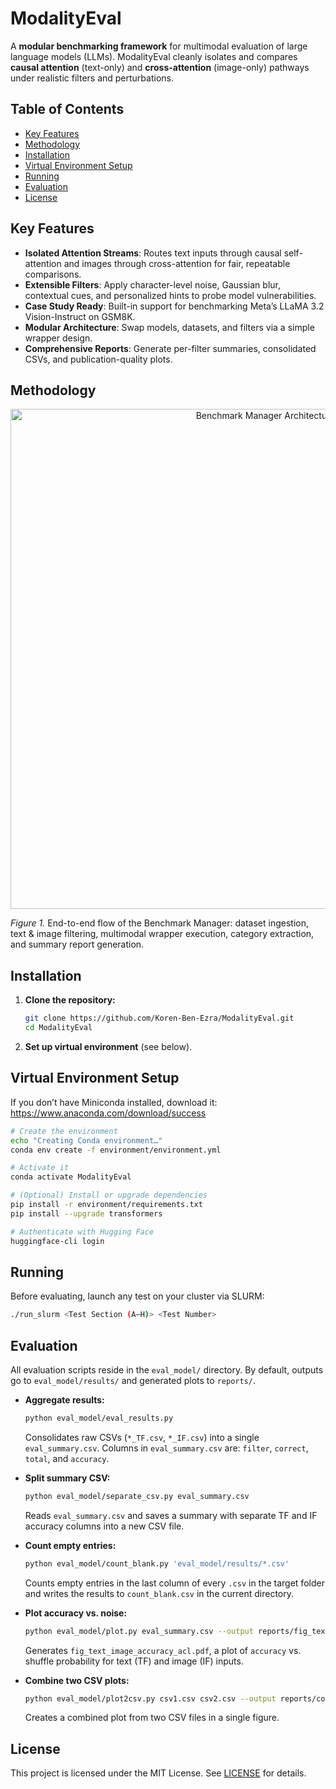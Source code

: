 # ModalityEval

A **modular benchmarking framework** for multimodal evaluation of large language models (LLMs). ModalityEval cleanly isolates and compares **causal attention** (text-only) and **cross-attention** (image-only) pathways under realistic filters and perturbations.

## Table of Contents

- [Key Features](#key-features)
- [Methodology](#methodology)
- [Installation](#installation)
- [Virtual Environment Setup](#virtual-environment-setup)
- [Running](#running)
- [Evaluation](#evaluation)
- [License](#license)

## Key Features

- **Isolated Attention Streams**: Routes text inputs through causal self-attention and images through cross-attention for fair, repeatable comparisons.
- **Extensible Filters**: Apply character-level noise, Gaussian blur, contextual cues, and personalized hints to probe model vulnerabilities.
- **Case Study Ready**: Built-in support for benchmarking Meta’s LLaMA 3.2 Vision-Instruct on GSM8K.
- **Modular Architecture**: Swap models, datasets, and filters via a simple wrapper design.
- **Comprehensive Reports**: Generate per-filter summaries, consolidated CSVs, and publication-quality plots.

## Methodology

<p align="center">
  <img src="NLP Project.jpg" alt="Benchmark Manager Architecture" width="800"/>
</p>

*Figure 1.* End-to-end flow of the Benchmark Manager: dataset ingestion, text & image filtering, multimodal wrapper execution, category extraction, and summary report generation.

## Installation

1. **Clone the repository:**
   ```bash
   git clone https://github.com/Koren-Ben-Ezra/ModalityEval.git
   cd ModalityEval
   ```

2. **Set up virtual environment** (see below).

## Virtual Environment Setup

If you don’t have Miniconda installed, download it:
https://www.anaconda.com/download/success

```bash
# Create the environment
echo "Creating Conda environment…"
conda env create -f environment/environment.yml

# Activate it
conda activate ModalityEval

# (Optional) Install or upgrade dependencies
pip install -r environment/requirements.txt
pip install --upgrade transformers

# Authenticate with Hugging Face
huggingface-cli login
```

## Running

Before evaluating, launch any test on your cluster via SLURM:

```bash
./run_slurm <Test Section (A–H)> <Test Number>
```

## Evaluation

All evaluation scripts reside in the `eval_model/` directory. By default, outputs go to `eval_model/results/` and generated plots to `reports/`.

- **Aggregate results:**
  ```bash
  python eval_model/eval_results.py
  ```
  Consolidates raw CSVs (`*_TF.csv`, `*_IF.csv`) into a single `eval_summary.csv`. Columns in `eval_summary.csv` are: `filter`, `correct`, `total`, and `accuracy`.

- **Split summary CSV:**
  ```bash
  python eval_model/separate_csv.py eval_summary.csv
  ```
  Reads `eval_summary.csv` and saves a summary with separate TF and IF accuracy columns into a new CSV file.

- **Count empty entries:**
  ```bash
  python eval_model/count_blank.py 'eval_model/results/*.csv'
  ```
  Counts empty entries in the last column of every `.csv` in the target folder and writes the results to `count_blank.csv` in the current directory.

- **Plot accuracy vs. noise:**
  ```bash
  python eval_model/plot.py eval_summary.csv --output reports/fig_text_image_accuracy_acl.pdf
  ```
  Generates `fig_text_image_accuracy_acl.pdf`, a plot of `accuracy` vs. shuffle probability for text (TF) and image (IF) inputs.

- **Combine two CSV plots:**
  ```bash
  python eval_model/plot2csv.py csv1.csv csv2.csv --output reports/combined_plot.pdf
  ```
  Creates a combined plot from two CSV files in a single figure.


## License

This project is licensed under the MIT License. See [LICENSE](LICENSE) for details.

